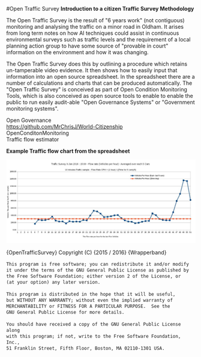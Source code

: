 #Open Traffic Survey
**Introduction to a citizen Traffic Survey Methodology**

The Open Traffic Survey is the result of "6 years work" (not contiguous) monitoring and analysing the traffic on a minor road in Oldham.  It arises from long term notes on how AI techniques could assist in continuous environmental surveys such as traffic levels and the requirement of a local planning action group to have some source of "provable in court" information on the environment and how it was changing.

The Open Traffic Survey does this by outlining a procedure which retains un-tamperable video evidence. It then shows how to easily input that information into an open source spreadsheet. In the spreadsheet there are a number of calculations and charts that can be produced automatically. The "Open Traffic Survey" is conceived as part of Open Condition Monitoring Tools, which is also conceived as open source tools to enable to enable the public to run easily audit-able "Open Governance Systems" or "Government monitoring systems".

 Open Governance  
   https://github.com/MrChrisJ/World-Citizenship  
   OpenConditonMonitoring  
      Traffic flow estimator   


**Example Traffic flow chart from the spreadsheet**

![alt tag](02-flowrates.9.1.2016-15.00-1.jpg)


{OpenTrafficSurvey}
    Copyright (C) {2015 / 2016}  {Wrapperband}

    This program is free software; you can redistribute it and/or modify
    it under the terms of the GNU General Public License as published by
    the Free Software Foundation; either version 2 of the License, or
    (at your option) any later version.

    This program is distributed in the hope that it will be useful,
    but WITHOUT ANY WARRANTY; without even the implied warranty of
    MERCHANTABILITY or FITNESS FOR A PARTICULAR PURPOSE.  See the
    GNU General Public License for more details.

    You should have received a copy of the GNU General Public License along
    with this program; if not, write to the Free Software Foundation, Inc.,
    51 Franklin Street, Fifth Floor, Boston, MA 02110-1301 USA.



